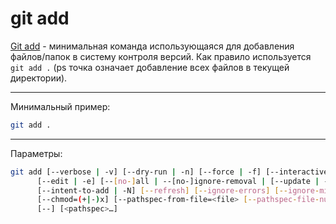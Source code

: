 # git add

[Git add](https://git-scm.com/docs/git-add) - минимальная команда использующаяся для добавления файлов/папок в систему контроля версий. Как правило используется `git add .` (ps точка означает добавление всех файлов в текущей директории).


---

Минимальный пример:

```bash
git add .
```

---

Параметры:

```bash
git add [--verbose | -v] [--dry-run | -n] [--force | -f] [--interactive | -i] [--patch | -p]
	  [--edit | -e] [--[no-]all | --[no-]ignore-removal | [--update | -u]] [--sparse]
	  [--intent-to-add | -N] [--refresh] [--ignore-errors] [--ignore-missing] [--renormalize]
	  [--chmod=(+|-)x] [--pathspec-from-file=<file> [--pathspec-file-nul]]
	  [--] [<pathspec>…​]
```
